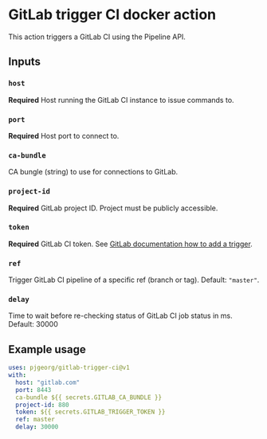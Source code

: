 # GitLab trigger CI docker action

This action triggers a GitLab CI using the Pipeline API.

## Inputs

### `host`

**Required** Host running the GitLab CI instance to issue commands to.

### `port`

**Required** Host port to connect to.

### `ca-bundle`

CA bungle (string) to use for connections to GitLab.

### `project-id`

**Required** GitLab project ID. Project must be publicly accessible.

### `token`

**Required** GitLab CI token. See [GitLab documentation how to add a trigger](https://docs.gitlab.com/ee/ci/triggers/#adding-a-new-trigger).

### `ref`

Trigger GitLab CI pipeline of a specific ref (branch or tag). Default: `"master"`.

### `delay`

Time to wait before re-checking status of GitLab CI job status in ms. Default: 30000

## Example usage

```yml
uses: pjgeorg/gitlab-trigger-ci@v1
with:
  host: "gitlab.com"
  port: 8443
  ca-bundle ${{ secrets.GITLAB_CA_BUNDLE }}
  project-id: 880
  token: ${{ secrets.GITLAB_TRIGGER_TOKEN }}
  ref: master
  delay: 30000
```
